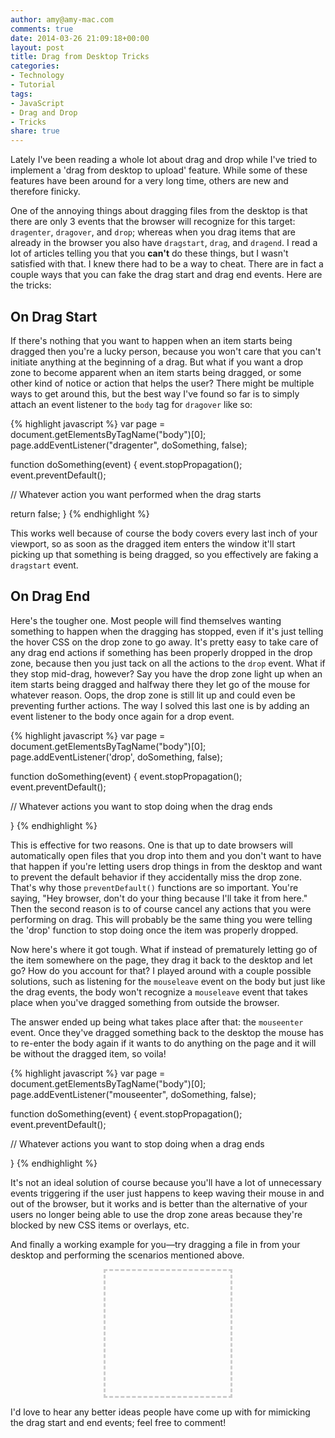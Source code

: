 ```yaml
---
author: amy@amy-mac.com
comments: true
date: 2014-03-26 21:09:18+00:00
layout: post
title: Drag from Desktop Tricks
categories:
- Technology
- Tutorial
tags:
- JavaScript
- Drag and Drop
- Tricks
share: true
---
```


Lately I've been reading a whole lot about drag and drop while I've tried to implement a 'drag from desktop to upload' feature. While some of these features have been around for a very long time, others are new and therefore finicky.

One of the annoying things about dragging files from the desktop is that there are only 3 events that the browser will recognize for this target: `dragenter`, `dragover`, and `drop`; whereas when you drag items that are already in the browser you also have `dragstart`, `drag`, and `dragend`. I read a lot of articles telling you that you **can't** do these things, but I wasn't satisfied with that. I knew there had to be a way to cheat. There are in fact a couple ways that you can fake the drag start and drag end events. Here are the tricks:

## On Drag Start

If there's nothing that you want to happen when an item starts being dragged then you're a lucky person, because you won't care that you can't initiate anything at the beginning of a drag. But what if you want a drop zone to become apparent when an item starts being dragged, or some other kind of notice or action that helps the user? There might be multiple ways to get around this, but the best way I've found so far is to simply attach an event listener to the `body` tag for `dragover` like so:

{% highlight javascript %}
var page = document.getElementsByTagName("body")[0];
page.addEventListener("dragenter", doSomething, false);

function doSomething(event) {
  event.stopPropagation();
  event.preventDefault();
  
  // Whatever action you want performed when the drag starts
  
  return false;
}
{% endhighlight %}

This works well because of course the body covers every last inch of your viewport, so as soon as the dragged item enters the window it'll start picking up that something is being dragged, so you effectively are faking a `dragstart` event.

## On Drag End

Here's the tougher one. Most people will find themselves wanting something to happen when the dragging has stopped, even if it's just telling the hover CSS on the drop zone to go away. It's pretty easy to take care of any drag end actions if something has been properly dropped in the drop zone, because then you just tack on all the actions to the `drop` event. What if they stop mid-drag, however? Say you have the drop zone light up when an item starts being dragged and halfway there they let go of the mouse for whatever reason. Oops, the drop zone is still lit up and could even be preventing further actions. The way I solved this last one is by adding an event listener to the body once again for a drop event.

{% highlight javascript %}
var page = document.getElementsByTagName("body")[0];
page.addEventListener('drop', doSomething, false);

function doSomething(event) {
  event.stopPropagation();
  event.preventDefault();
  
  // Whatever actions you want to stop doing when the drag ends

}
{% endhighlight %}

This is effective for two reasons. One is that up to date browsers will automatically open files that you drop into them and you don't want to have that happen if you're letting users drop things in from the desktop and want to prevent the default behavior if they accidentally miss the drop zone. That's why those `preventDefault()` functions are so important. You're saying, "Hey browser, don't do your thing because I'll take it from here." Then the second reason is to of course cancel any actions that you were performing on drag. This will probably be the same thing you were telling the 'drop' function to stop doing once the item was properly dropped.

Now here's where it got tough. What if instead of prematurely letting go of the item somewhere on the page, they drag it back to the desktop and let go? How do you account for that? I played around with a couple possible solutions, such as listening for the `mouseleave` event on the body but just like the drag events, the body won't recognize a `mouseleave` event that takes place when you've dragged something from outside the browser.

The answer ended up being what takes place after that: the `mouseenter` event. Once they've dragged something back to the desktop the mouse has to re-enter the body again if it wants to do anything on the page and it will be without the dragged item, so voila!

{% highlight javascript %}
var page = document.getElementsByTagName("body")[0];
page.addEventListener("mouseenter", doSomething, false);

function doSomething(event) {
  event.stopPropagation();
  event.preventDefault();

  // Whatever actions you want to stop doing when a drag ends
  
}
{% endhighlight %}

It's not an ideal solution of course because you'll have a lot of unnecessary events triggering if the user just happens to keep waving their mouse in and out of the browser, but it works and is better than the alternative of your users no longer being able to use the drop zone areas because they're blocked by new CSS items or overlays, etc.

And finally a working example for you&mdash;try dragging a file in from your desktop and performing the scenarios mentioned above.

<div id="dropzone" style="width:200px;height:200px;border:3px dashed #CCC;margin:0 auto 10px;text-align:center;"><p style="font-size:24px;font-weight:bold;color:red;margin-top:20px;display:none;">Drop Here!</p></div>

I'd love to hear any better ideas people have come up with for mimicking the drag start and end events; feel free to comment!